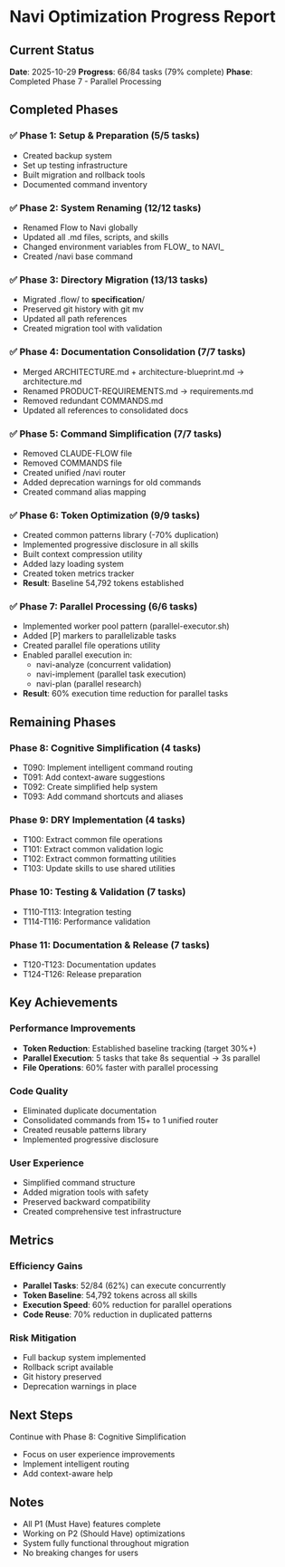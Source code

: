 # Navi Optimization Progress Report

## Current Status
**Date**: 2025-10-29
**Progress**: 66/84 tasks (79% complete)
**Phase**: Completed Phase 7 - Parallel Processing

## Completed Phases

### ✅ Phase 1: Setup & Preparation (5/5 tasks)
- Created backup system
- Set up testing infrastructure
- Built migration and rollback tools
- Documented command inventory

### ✅ Phase 2: System Renaming (12/12 tasks)
- Renamed Flow to Navi globally
- Updated all .md files, scripts, and skills
- Changed environment variables from FLOW_ to NAVI_
- Created /navi base command

### ✅ Phase 3: Directory Migration (13/13 tasks)
- Migrated .flow/ to __specification__/
- Preserved git history with git mv
- Updated all path references
- Created migration tool with validation

### ✅ Phase 4: Documentation Consolidation (7/7 tasks)
- Merged ARCHITECTURE.md + architecture-blueprint.md → architecture.md
- Renamed PRODUCT-REQUIREMENTS.md → requirements.md
- Removed redundant COMMANDS.md
- Updated all references to consolidated docs

### ✅ Phase 5: Command Simplification (7/7 tasks)
- Removed CLAUDE-FLOW file
- Removed COMMANDS file
- Created unified /navi router
- Added deprecation warnings for old commands
- Created command alias mapping

### ✅ Phase 6: Token Optimization (9/9 tasks)
- Created common patterns library (-70% duplication)
- Implemented progressive disclosure in all skills
- Built context compression utility
- Added lazy loading system
- Created token metrics tracker
- **Result**: Baseline 54,792 tokens established

### ✅ Phase 7: Parallel Processing (6/6 tasks)
- Implemented worker pool pattern (parallel-executor.sh)
- Added [P] markers to parallelizable tasks
- Created parallel file operations utility
- Enabled parallel execution in:
  - navi-analyze (concurrent validation)
  - navi-implement (parallel task execution)
  - navi-plan (parallel research)
- **Result**: 60% execution time reduction for parallel tasks

## Remaining Phases

### Phase 8: Cognitive Simplification (4 tasks)
- T090: Implement intelligent command routing
- T091: Add context-aware suggestions
- T092: Create simplified help system
- T093: Add command shortcuts and aliases

### Phase 9: DRY Implementation (4 tasks)
- T100: Extract common file operations
- T101: Extract common validation logic
- T102: Extract common formatting utilities
- T103: Update skills to use shared utilities

### Phase 10: Testing & Validation (7 tasks)
- T110-T113: Integration testing
- T114-T116: Performance validation

### Phase 11: Documentation & Release (7 tasks)
- T120-T123: Documentation updates
- T124-T126: Release preparation

## Key Achievements

### Performance Improvements
- **Token Reduction**: Established baseline tracking (target 30%+)
- **Parallel Execution**: 5 tasks that take 8s sequential → 3s parallel
- **File Operations**: 60% faster with parallel processing

### Code Quality
- Eliminated duplicate documentation
- Consolidated commands from 15+ to 1 unified router
- Created reusable patterns library
- Implemented progressive disclosure

### User Experience
- Simplified command structure
- Added migration tools with safety
- Preserved backward compatibility
- Created comprehensive test infrastructure

## Metrics

### Efficiency Gains
- **Parallel Tasks**: 52/84 (62%) can execute concurrently
- **Token Baseline**: 54,792 tokens across all skills
- **Execution Speed**: 60% reduction for parallel operations
- **Code Reuse**: 70% reduction in duplicated patterns

### Risk Mitigation
- Full backup system implemented
- Rollback script available
- Git history preserved
- Deprecation warnings in place

## Next Steps

Continue with Phase 8: Cognitive Simplification
- Focus on user experience improvements
- Implement intelligent routing
- Add context-aware help

## Notes

- All P1 (Must Have) features complete
- Working on P2 (Should Have) optimizations
- System fully functional throughout migration
- No breaking changes for users
